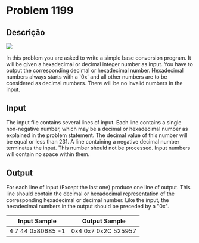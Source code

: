 # Problem 1199

Descrição
----------

![](https://resources.beecrowd.com/gallery/images/problems/UOJ_1199.gif)

In this problem you are asked to write a simple base conversion program. It will be given a hexadecimal or decimal integer number as input. You have to output the corresponding decimal or hexadecimal number. Hexadecimal numbers always starts with a `0x' and all other numbers are to be considered as decimal numbers. There will be no invalid numbers in the input.

Input
-----

The input file contains several lines of input. Each line contains a single non-negative number, which may be a decimal or hexadecimal number as explained in the problem statement. The decimal value of this number will be equal or less than 231. A line containing a negative decimal number terminates the input. This number should not be processed. Input numbers will contain no space within them.

Output
------

For each line of input (Except the last one) produce one line of output. This line should contain the decimal or hexadecimal representation of the corresponding hexadecimal or decimal number. Like the input, the hexadecimal numbers in the output should be preceded by a "0x".


| Input Sample | Output Sample |
| --- | --- |
| 4 7 44 0x80685 -1 | 0x4 0x7 0x2C 525957 |

